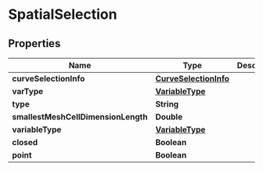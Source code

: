 

# SpatialSelection


## Properties

| Name | Type | Description | Notes |
|------------ | ------------- | ------------- | -------------|
|**curveSelectionInfo** | [**CurveSelectionInfo**](CurveSelectionInfo.md) |  |  [optional] |
|**varType** | [**VariableType**](VariableType.md) |  |  [optional] |
|**type** | **String** |  |  |
|**smallestMeshCellDimensionLength** | **Double** |  |  [optional] |
|**variableType** | [**VariableType**](VariableType.md) |  |  [optional] |
|**closed** | **Boolean** |  |  [optional] |
|**point** | **Boolean** |  |  [optional] |



